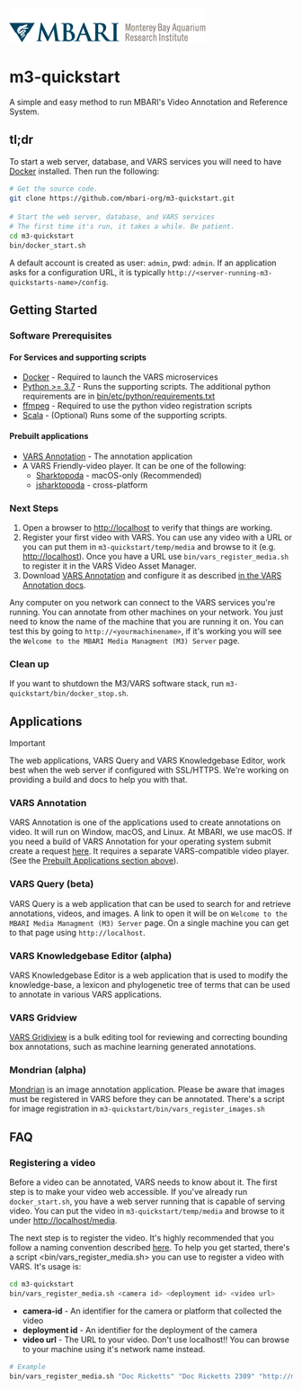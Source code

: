 ![MBARI logo](bin/etc/assets/logo-mbari-3b.png)

# m3-quickstart

A simple and easy method to run MBARI's Video Annotation and Reference System.

## tl;dr

To start a web server, database, and VARS services you will need to have [Docker](https://www.docker.com) installed. Then run the following:

```sh
# Get the source code.
git clone https://github.com/mbari-org/m3-quickstart.git  

# Start the web server, database, and VARS services
# The first time it's run, it takes a while. Be patient.
cd m3-quickstart
bin/docker_start.sh
```

A default account is created as user: `admin`, pwd: `admin`. If an application asks for a configuration URL, it is typically `http://<server-running-m3-quickstarts-name>/config`. 

## Getting Started

### Software Prerequisites

#### For Services and supporting scripts

- [Docker](https://www.docker.com) - Required to launch the VARS microservices
- [Python >= 3.7](https://www.python.org) - Runs the supporting scripts. The additional python requirements are in [bin/etc/python/requirements.txt](requirements.txt)
- [ffmpeg](https://ffmpeg.org) - Required to use the python video registration scripts
- [Scala](https://www.scala-lang.org) - (Optional) Runs some of the supporting scripts.

#### Prebuilt applications

- [VARS Annotation](https://github.com/mbari-org/vars-annotation/releases) - The annotation application
- A VARS Friendly-video player. It can be one of the following:
  - [Sharktopoda](https://github.com/mbari-org/Sharktopoda/releases) - macOS-only (Recommended)
  - [jsharktopoda](https://github.com/mbari-org/jsharktopoda/releases) - cross-platform

### Next Steps

1. Open a browser to <http://localhost> to verify that things are working.
2. Register your first video with VARS. You can use any video with a URL or you can put them in `m3-quickstart/temp/media` and browse to it (e.g. <http://localhost>). Once you have a URL use `bin/vars_register_media.sh` to register it in the VARS Video Asset Manager.
3. Download [VARS Annotation](https://github.com/mbari-media-management/vars-annotation/releases) and configure it as described [in the VARS Annotation docs](https://docs.mbari.org/vars-annotation/setup/).

Any computer on you network can connect to the VARS services you're running. You can annotate from other machines on your network. You just need to know the name of the machine that you are running it on. You can test this by going to `http://<yourmachinename>`, if it's working you will see the `Welcome to the MBARI Media Managment (M3) Server` page.

### Clean up

If you want to shutdown the M3/VARS software stack, run `m3-quickstart/bin/docker_stop.sh`.

## Applications

> [!IMPORTANT]
> The web applications, VARS Query and VARS Knowledgebase Editor, work best when the web server if configured with SSL/HTTPS. We're working on providing a build and docs to help you with that.

### VARS Annotation

VARS Annotation is one of the applications used to create annotations on video. It will run on Window, macOS, and Linux. At MBARI, we use macOS. If you need a build of VARS Annotation for your operating system submit create a request [here](https://github.com/mbari-media-management/vars-annotation/issues). It requires a separate VARS-compatible video player. (See the [Prebuilt Applications section above](#Prebuilt-applications)).

### VARS Query (beta)

VARS Query is a web application that can be used to search for and retrieve annotations, videos, and images. A link to open it will be on `Welcome to the MBARI Media Managment (M3) Server` page. On a single machine you can get to that page using `http://localhost`.

### VARS Knowledgebase Editor (alpha)

VARS Knowledgebase Editor is a web application that is used to modify the knowledge-base, a lexicon and phylogenetic tree of terms that can be used to annotate in various VARS applications.

### VARS Gridview

[VARS Gridiview](https://github.com/mbari-org/vars-gridview) is a bulk editing tool for reviewing and correcting bounding box annotations, such as machine learning generated annotations.

### Mondrian (alpha)

[Mondrian](https://github.com/mbari-org/mondrian) is an image annotation application. Please be aware that images must be registered in VARS before they can be annotated. There's a script for image registration in `m3-quickstart/bin/vars_register_images.sh`

## FAQ

### Registering a video

Before a video can be annotated, VARS needs to know about it. The first step is to make your video web accessible. If you've already run `docker_start.sh`, you have a web server running that is capable of serving video. You can put the video in `m3-quickstart/temp/media` and browse to it under <http://localhost/media>.

The next step is to register the video. It's highly recommended that you follow a naming convention described [here](https://github.com/underwatervideo/UnderwaterVideoWorkingGroup/blob/master/Meetings/2016_Workshop/Documents/FINAL-2016VideoWorkshopReport.pdf). To help you get started, there's a script <bin/vars_register_media.sh> you can use to register a video with VARS. It's usage is:

```bash
cd m3-quickstart
bin/vars_register_media.sh <camera id> <deployment id> <video url>
```

- __camera-id__ - An identifier for the camera or platform that collected the video
- __deployment id__ - An identifier for the deployment of the camera
- __video url__ - The URL to your video. Don't use localhost!! You can browse to your machine using it's network name instead.

```bash
# Example
bin/vars_register_media.sh "Doc Ricketts" "Doc Ricketts 2309" "http://m3.shore.mbari.org/videos/master/2021/11/2309/D2309_20211109T132100.3Z_prores.mov"
```